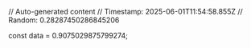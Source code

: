// Auto-generated content
// Timestamp: 2025-06-01T11:54:58.855Z
// Random: 0.28287450286845206

const data = 0.9075029875799274;